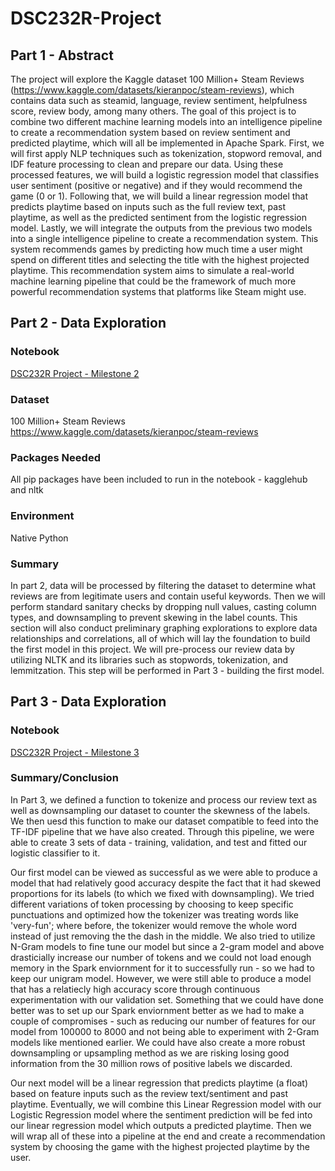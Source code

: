 # DSC232R-Project

## Part 1 - Abstract
The project will explore the Kaggle dataset 100 Million+ Steam Reviews (https://www.kaggle.com/datasets/kieranpoc/steam-reviews), which contains data such as steamid, language, review sentiment, helpfulness score, review body, among many others. 
The goal of this project is to combine two different machine learning models into an intelligence pipeline to create a recommendation system based on review sentiment and predicted playtime, 
which will all be implemented in Apache Spark. First, we will first apply NLP techniques such as tokenization, stopword removal, and IDF feature processing to clean and prepare our data. Using 
these processed features, we will build a logistic regression model that classifies user sentiment (positive or negative) and if they would recommend the game (0 or 1). Following that, 
we will build a linear regression model that predicts playtime based on inputs such as the full review text, past playtime, as well as the predicted sentiment from the logistic regression model. 
Lastly, we will integrate the outputs from the previous two models into a single intelligence pipeline to create a recommendation system. This system recommends games by predicting how much time 
a user might spend on different titles and selecting the title with the highest projected playtime. This recommendation system aims to simulate a real-world machine learning pipeline that could 
be the framework of much more powerful recommendation systems that platforms like Steam might use. 

## Part 2 - Data Exploration

### Notebook
[DSC232R Project - Milestone 2](https://github.com/chillingandcoding/DSC232R-Project/blob/Milestone2/DSC232R%20Project%20-%20Milestone%202.ipynb)

### Dataset 
100 Million+ Steam Reviews
https://www.kaggle.com/datasets/kieranpoc/steam-reviews

### Packages Needed
All pip packages have been included to run in the notebook - kagglehub and nltk

### Environment
Native Python

### Summary
In part 2, data will be processed by filtering the dataset to determine what reviews are from legitimate users and contain useful keywords. Then we will perform standard sanitary checks
by dropping null values, casting column types, and downsampling to prevent skewing in the label counts. This section will also conduct preliminary graphing explorations to explore data
relationships and correlations, all of which will lay the foundation to build the first model in this project. We will pre-process our review data by utilizing NLTK and its libraries 
such as stopwords, tokenization, and lemmitzation. This step will be performed in Part 3 - building the first model. 

## Part 3 - Data Exploration

### Notebook
[DSC232R Project - Milestone 3](https://github.com/chillingandcoding/DSC232R-Project/blob/Milestone3/DSC232R%20Project%20-%20Milestone%203.ipynb)

### Summary/Conclusion
In Part 3, we defined a function to tokenize and process our review text as well as downsampling our dataset to counter the skewness of the labels. We then uesd this function to make our dataset compatible to feed into the TF-IDF pipeline that we have also created. 
Through this pipeline, we were able to create 3 sets of data - training, validation, and test and fitted our logistic classifier to it. 

Our first model can be viewed as successful as we were able to produce a model that had relatively good accuracy despite the fact 
that it had skewed proportions for its labels (to which we fixed with downsampling). We tried different variations of token
processing by choosing to keep specific punctuations and optimized how the tokenizer was treating words like 'very-fun'; where before,
the tokenizer would remove the whole word instead of just removing the the dash in the middle. We also tried to utilize N-Gram models to 
fine tune our model but since a 2-gram model and above drasticially increase our number of tokens and we could not load enough memory 
in the Spark enviornment for it to successfully run - so we had to keep our unigram model. However, we were still able to produce a model 
that has a relatiecly high accuracy score through continuous experimentation with our validation set. Something that we could have done better was to set up our Spark enviornment better as we had to 
make a couple of compromises - such as reducing our number of features for our model from 100000 to 8000 and not being able to experiment with 
2-Gram models like mentioned earlier. We could have also create a more robust downsampling or upsampling method as we are risking losing good 
information from the 30 million rows of positive labels we discarded. 

Our next model will be a linear regression that predicts playtime (a float) based on feature inputs such as the review text/sentiment and past playtime. 
Eventually, we will combine this Linear Regression model with our Logistic Regression model where the sentiment prediction will be fed into our linear 
regression model which outputs a predicted playtime. Then we will wrap all of these into a pipeline at the end and create a recommendation system by 
choosing the game with the highest projected playtime by the user. 
